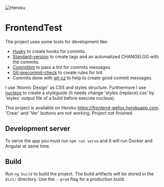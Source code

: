 ![Heroku](https://heroku-badge.herokuapp.com/?app=heroku-badge)

# FrontendTest

The project uses some tools for development like:
- [Husky](https://github.com/typicode/husky#readme) to create hooks for commits.
- [Standard-version](https://github.com/conventional-changelog/standard-version#readme) to create tags and an automatized CHANGELOG with the commits.
- [Commitlint](https://github.com/conventional-changelog/commitlint#readme) to pass a lint for commits messages.
- [Git-precommit-check](https://mbrehin.github.io/git-precommit-checks/) to create rules for lint.
- Commits done with [git-cz](https://github.com/streamich/git-cz) to help to create good commit messages.

I use 'Atomic Design' as CSS and styles structure. Furthermore I use [nucleus](https://github.com/holidaypirates/nucleus) to create a styleguide (it needs change 'styles.{replace}.css' by 'styles' output file of a build before execute nucleus).

This project is available on Heroku https://frontend-wefox.herokuapp.com. 'Crear' and 'Ver' buttons are not working. Project not finished.

## Development server

To serve the app you must run `npm run serve` and It will run Docker and Angular at same time.

## Build

Run `ng build` to build the project. The build artifacts will be stored in the `dist/` directory. Use the `--prod` flag for a production build.

